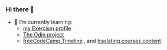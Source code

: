 ### Hi there 👋
- 🌱 I’m currently learning:
  - [my Exercism profile](https://exercism.org/profiles/schapira)
  - [The Odin project](https://www.theodinproject.com/)
  - [freeCodeCamp Timeline](https://www.freecodecamp.org/schapira) , and [traslating courses content](https://freecodecamp.crowdin.com/)
<!--
**schapira/schapira** is a ✨ _special_ ✨ repository because its `README.md` (this file) appears on your GitHub profile.

Here are some ideas to get you started:

- 🔭 I’m currently working on ...
- 🌱 I’m currently learning ...
- 👯 I’m looking to collaborate on ...
- 🤔 I’m looking for help with ...
- 💬 Ask me about ...
- 📫 How to reach me: ...
- 😄 Pronouns: ...
- ⚡ Fun fact: ...
-->
